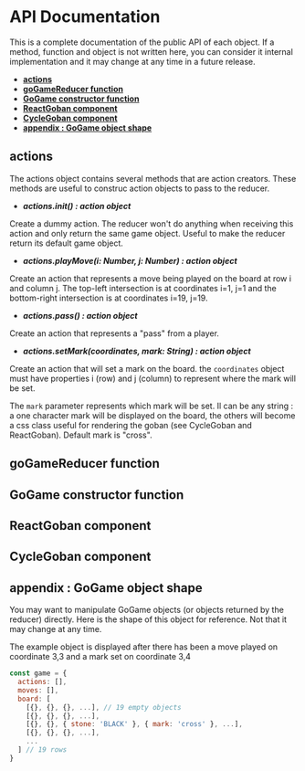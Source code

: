 # API Documentation

This is a complete documentation of the public API of each object. If a method, function and object is not written here, you can consider it internal implementation and it may change at any time in a future release.

- [**actions**](#actions)
- [**goGameReducer function**](#gogamereducer-function)
- [**GoGame constructor function**](#gogame-constructor-function)
- [**ReactGoban component**](#reactgoban-component)
- [**CycleGoban component**](#cyclegoban-component)
- [**appendix : GoGame object shape**](#appendix--gogame-object-shape)


## actions
The actions object contains several methods that are action creators. These methods are useful to construc action objects to pass to the reducer.

 - ***actions.init() : action object***

 Create a dummy action. The reducer won't do anything when receiving this action and only return the same game object. Useful to make the reducer return its default game object.

 - ***actions.playMove(i: Number, j: Number) : action object***

Create an action that represents a move being played on the board at row i and column j. The top-left intersection is at coordinates i=1, j=1 and the bottom-right intersection is at coordinates i=19, j=19.

 - ***actions.pass() : action object***

Create an action that represents a "pass" from a player.

 - ***actions.setMark(coordinates, mark: String) : action object***

Create an action that will set a mark on the board. the ```coordinates``` object must have properties i (row) and j (column) to represent where the mark will be set.

The ```mark``` parameter represents which mark will be set. Il can be any string : a one character mark will be displayed on the board, the others will become a css class useful for rendering the goban (see CycleGoban and ReactGoban). Default mark is "cross".

## goGameReducer function

## GoGame constructor function

## ReactGoban component

## CycleGoban component

## appendix : GoGame object shape

You may want to manipulate GoGame objects (or objects returned by the reducer) directly. Here is the shape of this object for reference. Not that it may change at any time.

The example object is displayed after there has been a move played on coordinate 3,3 and a mark set on coordinate 3,4

```javascript
const game = {
  actions: [],
  moves: [],
  board: [
    [{}, {}, {}, ...], // 19 empty objects
    [{}, {}, {}, ...],
    [{}, {}, { stone: 'BLACK' }, { mark: 'cross' }, ...],
    [{}, {}, {}, ...],
    ...
  ] // 19 rows
}
```
